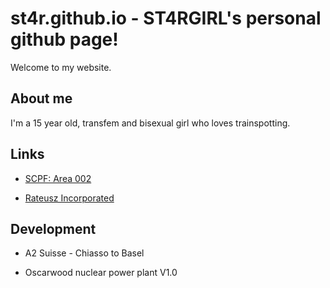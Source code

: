 # st4r.github.io - ST4RGIRL's personal github page!
Welcome to my website.


## About me
I'm a 15 year old, transfem and bisexual girl who loves trainspotting.

## Links
+  [SCPF: Area 002](https://discord.gg/gZDpHzY9PS)
-  [Rateusz Incorporated](https://discord.gg/bA6yxTNqjT) 

## Development
+  A2 Suisse - Chiasso to Basel
*  Oscarwood nuclear power plant V1.0

